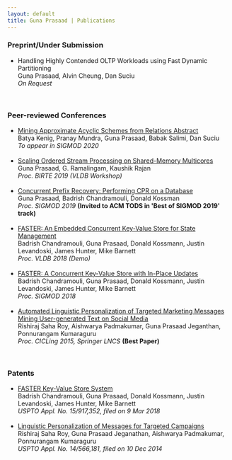 ```yaml
---
layout: default
title: Guna Prasaad | Publications
---
```

<div class="publications">
<h3>Preprint/Under Submission</h3>
<ul>
  <li>
    Handling Highly Contended OLTP Workloads using Fast Dynamic Partitioning<br>
    Guna Prasaad, Alvin Cheung, Dan Suciu<br>
    <i>On Request</i> 
  </li>
  </ul>
<br>
<h3>Peer-reviewed Conferences</h3>
<ul>
  <li>
    <a href="https://scholar.google.com/citations?user=nPuXokoAAAAJ&hl=en">Mining Approximate Acyclic Schemes from Relations Abstract</a><br>
    Batya Kenig, Pranay Mundra, Guna Prasaad, Babak Salimi, Dan Suciu<br>
    <i>To appear in SIGMOD 2020</i>
  </li>
  <br>
  <li>
    <a href="https://arxiv.org/pdf/1803.11328.pdf">Scaling Ordered Stream Processing on Shared-Memory Multicores</a><br>
    Guna Prasaad, G. Ramalingam, Kaushik Rajan<br>
    <i> Proc. BIRTE 2019 (VLDB Workshop)</i> 
  </li>
  <br>
  <li>
    <a href="{{site.url}}assets/faster-cpr-sigmod19.pdf">Concurrent Prefix Recovery: Performing CPR on a Database</a><br>
    Guna Prasaad, Badrish Chandramouli, Donald Kossman<br>
    <i>Proc. SIGMOD 2019</i> <b> (Invited to ACM TODS in 'Best of SIGMOD 2019' track) </b> <br>
  </li>
  <br>
  <li>
    <a href="https://dl.acm.org/citation.cfm?id=3275564">FASTER: An Embedded Concurrent Key-Value Store for State Management</a><br>
    Badrish Chandramouli, Guna Prasaad, Donald Kossmann, Justin Levandoski, James Hunter, Mike Barnett <br>
    <i> Proc. VLDB 2018 (Demo) </i> <br>
  </li>
  <br>
  <li>
    <a href="https://dl.acm.org/citation.cfm?id=3196898">FASTER: A Concurrent Key-Value Store with In-Place Updates</a><br>
    Badrish Chandramouli, Guna Prasaad, Donald Kossmann, Justin Levandoski, James Hunter, Mike Barnett <br>
    <i> Proc. SIGMOD 2018 </i> <br>
  </li>
  <br>
  <li>
  <a href="http://rd.springer.com/chapter/10.1007%2F978-3-319-18117-2_16">Automated Linguistic Personalization of Targeted Marketing Messages Mining User-generated Text on Social Media</a> <br>
    Rishiraj Saha Roy, Aishwarya Padmakumar, Guna Prasaad Jeganthan, Ponnurangam Kumaraguru <br>
  <i>Proc. CICLing 2015, Springer LNCS</i> <b>(Best Paper)</b> <br>
  </li>
</ul>
<br>
  <h3>Patents</h3>
<ul>
  <li>
    <a href="https://www.microsoft.com/en-us/research/project/faster/">FASTER Key-Value Store System</a><br>
    Badrish Chandramouli, Guna Prasaad, Donald Kossmann, Justin Levandoski, James Hunter, Mike Barnett <br>
    <i> USPTO Appl. No. 15/917,352, filed on 9 Mar 2018</i>
  </li>
  <br>
  <li>
  <a href="http://www.freepatentsonline.com/y2016/0171560.html">Linguistic Personalization of Messages for Targeted Campaigns</a> <br>
    Rishiraj Saha Roy, Guna Prasaad Jeganathan, Aishwarya Padmakumar, Ponnurangam Kumaraguru <br>
  <i>USPTO Appl. No. 14/566,181, filed on 10 Dec 2014</i>
  </li>
</ul>
</div>
